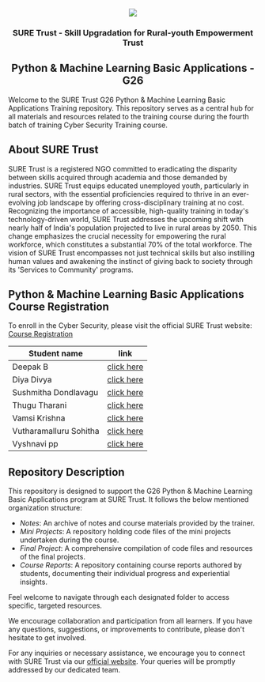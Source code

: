<!-- PROJECT LOGO -->
<br />

<div align="center">
   <img src='https://user-images.githubusercontent.com/73131499/166115643-d3187f47-d38f-41b2-ae42-5ecbbc60de14.png' />


<h3 align="center">SURE Trust - Skill Upgradation for Rural-youth Empowerment Trust</h3>
  <h2>  Python & Machine Learning Basic Applications - G26 </h2>
</div>

Welcome to the SURE Trust G26 Python & Machine Learning Basic Applications Training repository. This repository serves as a central hub for all materials and resources related to the training course during the fourth batch of training Cyber Security Training course.

## About SURE Trust

SURE Trust is a registered NGO committed to eradicating the disparity between skills acquired through academia and those demanded by industries. SURE Trust equips educated unemployed youth, particularly in rural sectors, with the essential proficiencies required to thrive in an ever-evolving job landscape by offering cross-disciplinary training at no cost. Recognizing the importance of accessible, high-quality training in today's technology-driven world, SURE Trust addresses the upcoming shift with nearly half of India's population projected to live in rural areas by 2050. This change emphasizes the crucial necessity for empowering the rural workforce, which constitutes a substantial 70% of the total workforce. The vision of SURE Trust encompasses not just technical skills but also instilling human values and awakening the instinct of giving back to society through its 'Services to Community' programs. 

## Python & Machine Learning Basic Applications Course Registration

To enroll in the Cyber Security, please visit the official SURE Trust website: [Course Registration](https://suretrustforruralyouth.com/courses/43)


|Student name|link|
|------------|----|
|Deepak B|[click here](https://github.com/sure-trust/G26_Python/blob/main/Course%20Reports/Deepak.B.md)|
|Diya Divya|[click here](https://github.com/sure-trust/G26_Python/blob/main/Course%20Reports/B.Divya.md)|
|Sushmitha Dondlavagu|[click here](https://github.com/sure-trust/G26_Python/blob/main/Course%20Reports/dondlavagusushmitha.md)|
|Thugu Tharani|[click here](https://github.com/sure-trust/G26_Python/blob/main/Course%20Reports/Thugu%20Tharani.md)|
|Vamsi Krishna|[click here](https://github.com/sure-trust/G26_Python/blob/main/Course%20Reports/CHOPPA%20VAMSI%20KRISHNA.md)|
|Vutharamalluru Sohitha|[click here](https://github.com/sure-trust/G26_Python/blob/main/Course%20Reports/Vutharamalluru%20Sohitha.md)|
|Vyshnavi pp|[click here](https://github.com/sure-trust/G26_Python/blob/main/Course%20Reports/Pacchipulusu%20Venga%20Vyshnavi.md)|

## Repository Description

This repository is designed to support the G26 Python & Machine Learning Basic Applications program at SURE Trust. It follows the below mentioned organization structure:

- *Notes*: An archive of  notes and course materials provided by the trainer.
- *Mini Projects*: A repository holding code files of the mini projects undertaken during the course.
- *Final Project*: A comprehensive compilation of code files and resources of the final projects.
- *Course Reports*: A repository containing course reports authored by students, documenting their individual progress and experiential insights.

Feel welcome to navigate through each designated folder to access specific, targeted resources. 

We encourage collaboration and participation from all learners. If you have any questions, suggestions, or improvements to contribute, please don't hesitate to get involved.

For any inquiries or necessary assistance, we encourage you to connect with SURE Trust via our [official website](https://suretrustforruralyouth.com/). Your queries will be promptly addressed by our dedicated team.
